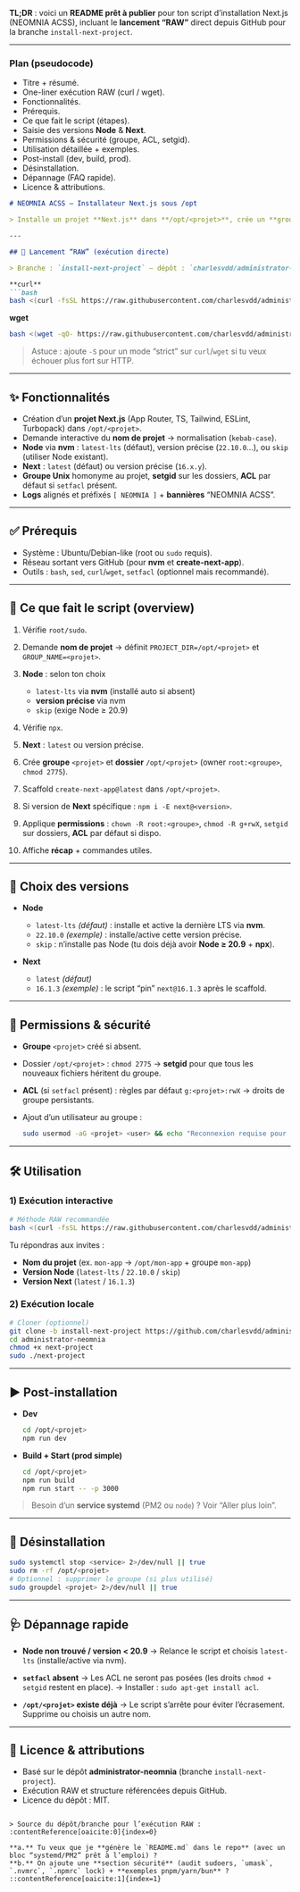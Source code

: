 **TL;DR** : voici un **README prêt à publier** pour ton script d’installation Next.js (NEOMNIA ACSS), incluant le **lancement “RAW”** direct depuis GitHub pour la branche `install-next-project`.

---

### Plan (pseudocode)

* Titre + résumé.
* One-liner exécution RAW (curl / wget).
* Fonctionnalités.
* Prérequis.
* Ce que fait le script (étapes).
* Saisie des versions **Node** & **Next**.
* Permissions & sécurité (groupe, ACL, setgid).
* Utilisation détaillée + exemples.
* Post-install (dev, build, prod).
* Désinstallation.
* Dépannage (FAQ rapide).
* Licence & attributions.

````markdown
# NEOMNIA ACSS — Installateur Next.js sous /opt

> Installe un projet **Next.js** dans **/opt/<projet>**, crée un **groupe** homonyme avec **droits complets** (ACL + setgid), et **journalise** chaque ligne avec le préfixe `[ NEOMNIA ]`. Sélection guidée des **versions Node** (via **nvm**) et **Next**.

---

## 🚀 Lancement “RAW” (exécution directe)

> Branche : `install-next-project` — dépôt : `charlesvdd/administrator-neomnia`

**curl**
```bash
bash <(curl -fsSL https://raw.githubusercontent.com/charlesvdd/administrator-neomnia/install-next-project/next-project)
````

**wget**

```bash
bash <(wget -qO- https://raw.githubusercontent.com/charlesvdd/administrator-neomnia/install-next-project/next-project)
```

> Astuce : ajoute `-S` pour un mode “strict” sur `curl`/`wget` si tu veux échouer plus fort sur HTTP.

---

## ✨ Fonctionnalités

* Création d’un **projet Next.js** (App Router, TS, Tailwind, ESLint, Turbopack) dans `/opt/<projet>`.
* Demande interactive du **nom de projet** → normalisation (`kebab-case`).
* **Node** via **nvm** : `latest-lts` (défaut), version précise (`22.10.0`…), ou `skip` (utiliser Node existant).
* **Next** : `latest` (défaut) ou version précise (`16.x.y`).
* **Groupe Unix** homonyme au projet, **setgid** sur les dossiers, **ACL** par défaut si `setfacl` présent.
* **Logs** alignés et préfixés `[ NEOMNIA ]` + **bannières** “NEOMNIA ACSS”.

---

## ✅ Prérequis

* Système : Ubuntu/Debian-like (root ou `sudo` requis).
* Réseau sortant vers GitHub (pour **nvm** et **create-next-app**).
* Outils : `bash`, `sed`, `curl`/`wget`, `setfacl` (optionnel mais recommandé).

---

## 🧩 Ce que fait le script (overview)

1. Vérifie `root/sudo`.
2. Demande **nom de projet** → définit `PROJECT_DIR=/opt/<projet>` et `GROUP_NAME=<projet>`.
3. **Node** : selon ton choix

   * `latest-lts` via **nvm** (installé auto si absent)
   * **version précise** via nvm
   * `skip` (exige Node ≥ 20.9)
4. Vérifie `npx`.
5. **Next** : `latest` ou version précise.
6. Crée **groupe** `<projet>` et **dossier** `/opt/<projet>` (owner `root:<groupe>`, `chmod 2775`).
7. Scaffold `create-next-app@latest` dans `/opt/<projet>`.
8. Si version de **Next** spécifique : `npm i -E next@<version>`.
9. Applique **permissions** : `chown -R root:<groupe>`, `chmod -R g+rwX`, `setgid` sur dossiers, **ACL** par défaut si dispo.
10. Affiche **récap** + commandes utiles.

---

## 🔢 Choix des versions

* **Node**

  * `latest-lts` *(défaut)* : installe et active la dernière LTS via **nvm**.
  * `22.10.0` *(exemple)* : installe/active cette version précise.
  * `skip` : n’installe pas Node (tu dois déjà avoir **Node ≥ 20.9** + **npx**).

* **Next**

  * `latest` *(défaut)*
  * `16.1.3` *(exemple)* : le script “pin” `next@16.1.3` après le scaffold.

---

## 🔐 Permissions & sécurité

* **Groupe** `<projet>` créé si absent.
* Dossier `/opt/<projet>` : `chmod 2775` → **setgid** pour que tous les nouveaux fichiers héritent du groupe.
* **ACL** (si `setfacl` présent) : règles par défaut `g:<projet>:rwX` → droits de groupe persistants.
* Ajout d’un utilisateur au groupe :

  ```bash
  sudo usermod -aG <projet> <user> && echo "Reconnexion requise pour prendre effet"
  ```

---

## 🛠️ Utilisation

### 1) Exécution interactive

```bash
# Méthode RAW recommandée
bash <(curl -fsSL https://raw.githubusercontent.com/charlesvdd/administrator-neomnia/install-next-project/next-project)
```

Tu répondras aux invites :

* **Nom du projet** (ex. `mon-app` → `/opt/mon-app` + groupe `mon-app`)
* **Version Node** (`latest-lts` / `22.10.0` / `skip`)
* **Version Next** (`latest` / `16.1.3`)

### 2) Exécution locale

```bash
# Cloner (optionnel)
git clone -b install-next-project https://github.com/charlesvdd/administrator-neomnia.git
cd administrator-neomnia
chmod +x next-project
sudo ./next-project
```

---

## ▶️ Post-installation

* **Dev**

  ```bash
  cd /opt/<projet>
  npm run dev
  ```

* **Build + Start (prod simple)**

  ```bash
  cd /opt/<projet>
  npm run build
  npm run start -- -p 3000
  ```

> Besoin d’un **service systemd** (PM2 ou `node`) ? Voir “Aller plus loin”.

---

## 🧹 Désinstallation

```bash
sudo systemctl stop <service> 2>/dev/null || true
sudo rm -rf /opt/<projet>
# Optionnel : supprimer le groupe (si plus utilisé)
sudo groupdel <projet> 2>/dev/null || true
```

---

## 🩺 Dépannage rapide

* **Node non trouvé / version < 20.9**
  → Relance le script et choisis `latest-lts` (installe/active via nvm).

* **`setfacl` absent**
  → Les ACL ne seront pas posées (les droits `chmod + setgid` restent en place).
  → Installer : `sudo apt-get install acl`.

* **`/opt/<projet>` existe déjà**
  → Le script s’arrête pour éviter l’écrasement. Supprime ou choisis un autre nom.

---

## 📜 Licence & attributions

* Basé sur le dépôt **administrator-neomnia** (branche `install-next-project`).
* Exécution RAW et structure référencées depuis GitHub.
* Licence du dépôt : MIT.

```

> Source du dépôt/branche pour l’exécution RAW : :contentReference[oaicite:0]{index=0}

**a.** Tu veux que je **génère le `README.md` dans le repo** (avec un bloc “systemd/PM2” prêt à l’emploi) ?  
**b.** On ajoute une **section sécurité** (audit sudoers, `umask`, `.nvmrc`, `.npmrc` lock) + **exemples pnpm/yarn/bun** ?
::contentReference[oaicite:1]{index=1}
```
